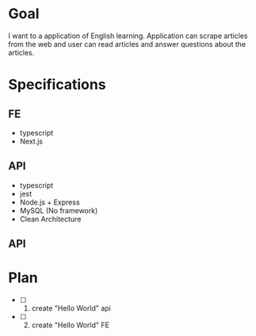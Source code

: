 # Goal

I want to a application of English learning.
Application can scrape articles from the web and user can read articles and answer questions about the articles.

# Specifications

## FE

- typescript
- Next.js

## API

- typescript
- jest
- Node.js + Express
- MySQL (No framework)
- Clean Architecture

## API

# Plan

- [ ]   1. create "Hello World" api
- [ ]   2. create "Hello World" FE
